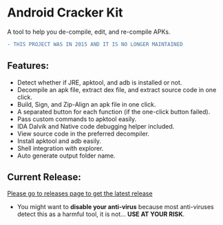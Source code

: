 # Android Cracker Kit

A tool to help you de-compile, edit, and re-compile APKs.

```diff
- THIS PROJECT WAS IN 2015 AND IT IS NO LONGER MAINTAINED
```

## Features:
- Detect whether if JRE, apktool, and adb is installed or not.
- Decompile an apk file, extract dex file, and extract source code in one click.
- Build, Sign, and Zip-Align an apk file in one click.
- A separated button for each function (if the one-click button failed).
- Pass custom commands to apktool easily.
- IDA Dalvik and Native code debugging helper included.
- View source code in the preferred decompiler.
- Install apktool and adb easily.
- Shell integration with explorer.
- Auto generate output folder name.

## Current Release:

[Please go to releases page to get the latest release](https://github.com/yaseralnajjar/android-cracker-kit/releases)

* You might want to **disable your anti-virus** because most anti-viruses detect this as a harmful tool, it is not... **USE AT YOUR RISK**.

